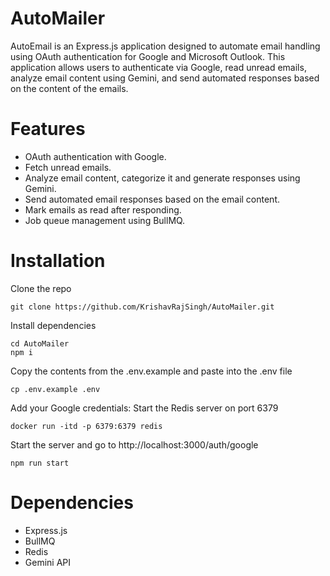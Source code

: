 # AutoMailer
AutoEmail is an Express.js application designed to automate email handling using OAuth authentication for Google and Microsoft Outlook. This application allows users to authenticate via Google, read unread emails, analyze email content using Gemini, and send automated responses based on the content of the emails.

# Features
- OAuth authentication with Google.
- Fetch unread emails.
- Analyze email content, categorize it and generate responses using Gemini.
- Send automated email responses based on the email content.
- Mark emails as read after responding.
- Job queue management using BullMQ.
  
# Installation
Clone the repo
```
git clone https://github.com/KrishavRajSingh/AutoMailer.git
```
Install dependencies
```
cd AutoMailer
npm i
```
Copy the contents from the .env.example and paste into the .env file
```
cp .env.example .env
```

Add your Google credentials:
Start the Redis server on port 6379
```
docker run -itd -p 6379:6379 redis
```

Start the server and go to http://localhost:3000/auth/google
```
npm run start
```

# Dependencies
- Express.js
- BullMQ
- Redis
- Gemini API
